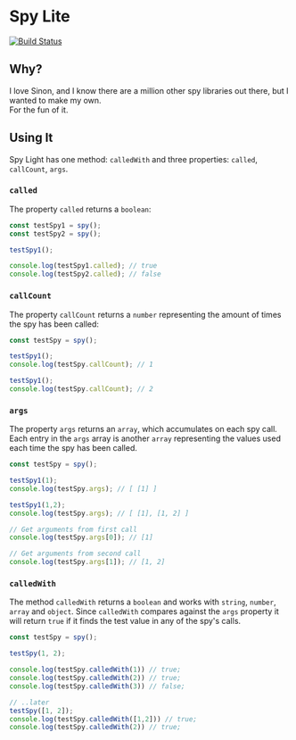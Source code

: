 # Spy Lite  

[![Build Status](https://travis-ci.org/grommett/spy-light.svg?branch=master&style=flat-square)](https://travis-ci.org/grommett/spy-light)

## Why?
I love Sinon, and I know there are a million other spy libraries out there, but I wanted to make my own.  
For the fun of it. 

## Using It
Spy Light has one method: `calledWith` and three properties: `called`, `callCount`, `args`.

### `called`
The property `called` returns a `boolean`:
```js
const testSpy1 = spy();
const testSpy2 = spy();

testSpy1();

console.log(testSpy1.called); // true
console.log(testSpy2.called); // false
```

### `callCount`
The property `callCount` returns a `number` representing the amount of times the spy has been called:
```js
const testSpy = spy();

testSpy1();
console.log(testSpy.callCount); // 1

testSpy1();
console.log(testSpy.callCount); // 2
```

### `args`
The property `args` returns an `array`, which accumulates on each spy call.   
Each entry in the `args` array is another `array` representing the values used each time the spy has been called.  
```js
const testSpy = spy();

testSpy1(1);
console.log(testSpy.args); // [ [1] ]

testSpy1(1,2);
console.log(testSpy.args); // [ [1], [1, 2] ]

// Get arguments from first call
console.log(testSpy.args[0]); // [1]

// Get arguments from second call
console.log(testSpy.args[1]); // [1, 2]
```

### `calledWith`
The method `calledWith` returns a `boolean` and works with `string`, `number`, `array` and `object`. Since `calledWith` compares against the `args` property it will return  `true` if it finds the test value in any of the spy's calls.
```js
const testSpy = spy();

testSpy(1, 2);

console.log(testSpy.calledWith(1)) // true;
console.log(testSpy.calledWith(2)) // true;
console.log(testSpy.calledWith(3)) // false;

// ..later
testSpy([1, 2]);
console.log(testSpy.calledWith([1,2])) // true;
console.log(testSpy.calledWith(2)) // true;
```
